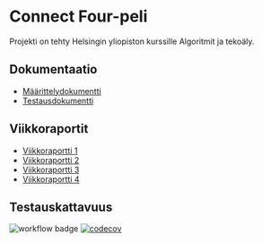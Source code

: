 # Connect Four-peli

Projekti on tehty Helsingin yliopiston kurssille Algoritmit ja tekoäly.

## Dokumentaatio

- [Määrittelydokumentti](https://github.com/adarautiainen/HarjoitusRepo/blob/main/dokumentaatiokansio/maarittelydokumentti.md)
- [Testausdokumentti](https://github.com/adarautiainen/HarjoitusRepo/blob/main/dokumentaatiokansio/testausdokumentti.md)

## Viikkoraportit

- [Viikkoraportti 1](https://github.com/adarautiainen/HarjoitusRepo/blob/main/dokumentaatiokansio/viikkoraportti1.md)
- [Viikkoraportti 2](https://github.com/adarautiainen/HarjoitusRepo/blob/main/dokumentaatiokansio/viikkoraportti2.md)
- [Viikkoraportti 3](https://github.com/adarautiainen/HarjoitusRepo/blob/main/dokumentaatiokansio/viikkoraportti3.md)
- [Viikkoraportti 4](https://github.com/adarautiainen/HarjoitusRepo/blob/main/dokumentaatiokansio/viikkoraportti4.md)

## Testauskattavuus

![workflow badge](https://github.com/adarautiainen/HarjoitusRepo/workflows/CI/badge.svg)
[![codecov](https://codecov.io/gh/adarautiainen/HarjoitusRepo/graph/badge.svg?token=E2DAFQIX29)](https://codecov.io/gh/adarautiainen/HarjoitusRepo)



